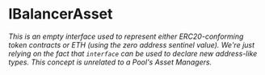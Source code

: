 # IBalancerAsset

_This is an empty interface used to represent either ERC20-conforming token contracts or ETH (using the zero address sentinel value). We&#39;re just relying on the fact that `interface` can be used to declare new address-like types. This concept is unrelated to a Pool&#39;s Asset Managers._
